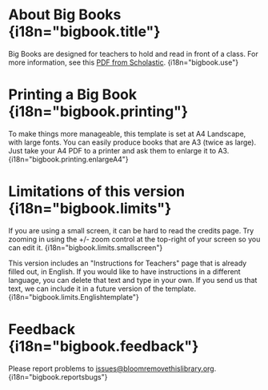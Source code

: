 # About Big Books {i18n="bigbook.title"}
Big Books are designed for teachers to hold and read in front of a class. For more information, see this [PDF from Scholastic](http://www.scholastic.ca/bigbooks/AGuidetoUsingBigBooksintheClassroom.pdf). {i18n="bigbook.use"}
# Printing a Big Book {i18n="bigbook.printing"}
To make things more manageable, this template is set at A4 Landscape, with large fonts.
You can easily produce books that are A3 (twice as large).
Just take your A4 PDF to a printer and ask them to enlarge it to A3. {i18n="bigbook.printing.enlargeA4"}
# Limitations of this version {i18n="bigbook.limits"}
If you are using a small screen, it can be hard to read the credits page. Try zooming in using the +/- zoom control at the top-right of your screen so you can edit it. {i18n="bigbook.limits.smallscreen"}

This version includes an "Instructions for Teachers" page that is already filled out, in English.
If you would like to have instructions in a different language, you can delete that text and type in your own.
If you send us that text, we can include it in a future version of the template. {i18n="bigbook.limits.Englishtemplate"}

# Feedback {i18n="bigbook.feedback"}
Please report problems to [issues@bloomremovethislibrary.org](mailto:issues@bloomremovethislibrary.org?subject=Big&nbsp;Book&nbsp;Problem). {i18n="bigbook.reportsbugs"}
